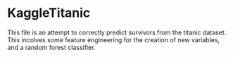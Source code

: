 # KaggleTitanic

This file is an attempt to correctly predict survivors from the titanic dataset. This incolves some feature engineering for the creation of new variables, and a random forest classifier.
